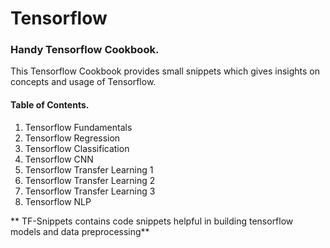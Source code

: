 # Tensorflow
### Handy Tensorflow Cookbook.
This Tensorflow Cookbook provides small snippets which gives insights on concepts and usage of Tensorflow.

#### Table of Contents.
1. Tensorflow Fundamentals
2. Tensorflow Regression
3. Tensorflow Classification
4. Tensorflow CNN
5. Tensorflow Transfer Learning 1
6. Tensorflow Transfer Learning 2
7. Tensorflow Transfer Learning 3
8. Tensorflow NLP

** TF-Snippets contains code snippets helpful in building tensorflow models and data preprocessing**
